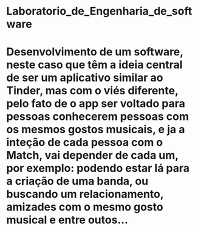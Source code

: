 # Laboratorio_de_Engenharia_de_software
# Desenvolvimento de um software, neste caso que têm a ideia central de ser um aplicativo similar ao Tinder, mas com o viés diferente, pelo fato de o app ser voltado para pessoas conhecerem pessoas com os mesmos gostos musicais, e ja a inteção de cada pessoa com o Match, vai depender de cada um, por exemplo: podendo estar lá para a criação de uma banda, ou buscando um relacionamento, amizades com o mesmo gosto musical e entre outos...
